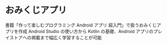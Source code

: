 # おみくじアプリ

書籍「作って楽しむプログラミング Android アプリ 超入門」で扱うおみくじアプリを作成
Android Studio の使い方から Kotlin の基礎、Android アプリのプレイストアへの掲載まで幅広く学習することが可能
